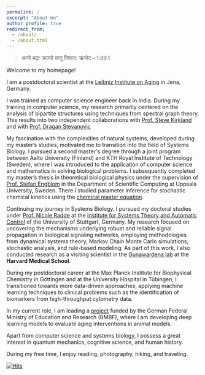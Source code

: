 ```yaml
---
permalink: /
excerpt: "About me"
author_profile: true
redirect_from: 
  - /about/
  - /about.html
---
```


> आनो भद्राः क्रतवो यन्तु विश्वत: ऋग्वेद – 1.89.1 

Welcome to my homepage! 

I am a postdoctoral scientist at the [Leibniz Institute on Aging](https://www.leibniz-fli.de/) in Jena, Germany.

I was trained as computer science engineer back in India. During my training in computer science, my research primarily centered on the analysis of bipartite structures using techniques from spectral graph theory. This results into two independent collaborations with [Prof. Steve Kirkland](https://server.math.umanitoba.ca/~kirkland/) and with [Prof. Dragan Stevanovic](https://www.linkedin.com/in/dragan-stevanovic-2222977/)

My fascination with the complexities of natural systems, developed during my master’s studies, motivated me to transition into the field of Systems Biology. I pursued a second master's degree through a joint program between Aalto University (Finland) and KTH Royal Institute of Technology (Sweden), where I was introduced to the application of computer science and mathematics in solving biological problems. I subsequently completed my master’s thesis in theoretical biological physics under the supervision of [Prof. Stefan Engblom](https://stefanengblom.github.io//) in the Department of Scientific Computing at Uppsala University, Sweden. There I studied parameter inference for stochastic chemical kinetics using the [chemical master equation](https://en.wikipedia.org/wiki/Master_equation).

Continuing my journey in Systems Biology, I pursued my doctoral studies under [Prof. Nicole Radde](https://www.isa.uni-stuttgart.de/institut/team/Radde-00003/) at the [Institute for Systems Theory and Automatic Control](https://www.ist.uni-stuttgart.de/) of the University of Stuttgart, Germany. My research focused on uncovering the mechanisms underlying robust and reliable signal propagation in biological signaling networks, employing methodologies from dynamical systems theory, Markov Chain Monte Carlo simulations, stochastic analysis, and rule-based modeling. As part of this work, I also conducted research as a visiting scientist in the [Gunawardena lab](https://sysbio.med.harvard.edu/jeremy-gunawardena) at the **Harvard Medical School**. 

During my postdoctoral career at the Max Planck Institute for Biophysical Chemistry in Göttingen and at the University Hospital in Tübingen, I transitioned towards more data-driven approaches, applying machine learning techniques to clinical problems such as the identification of biomarkers from high-throughput cytometry data.

In my current role, I am leading a [project](https://www.go-bio.de/gobio/de/gefoerderte-projekte/gobio-initial/_documents/MOMAC.html) funded by the German Federal Ministry of Education and Research (BMBF), where I am developing deep learning models to evaluate aging interventions in animal models.


Apart from computer science and systems biology, I possess a great interest in quantum mechanics, cognitive science, and human history.

During my free time, I enjoy reading, photography, hiking, and traveling. 


[![Hits](https://hits.seeyoufarm.com/api/count/incr/badge.svg?url=https%3A%2F%2Fdebdaspaul.github.io&count_bg=%2379C83D&title_bg=%23555555&icon=&icon_color=%23E7E7E7&title=hits&edge_flat=false)](https://hits.seeyoufarm.com)

